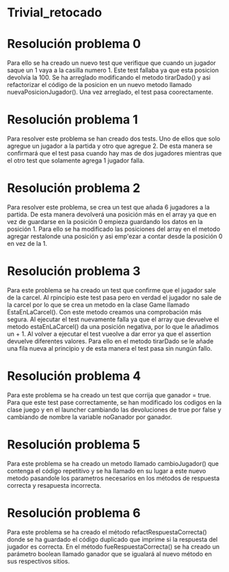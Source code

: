 # Trivial_retocado

# Resolución problema 0

Para ello se ha creado un nuevo test que verifique que cuando un jugador saque un 1 vaya a la casilla numero 1. Este test fallaba ya que esta posicion devolvía la 100. Se ha arreglado modificando el metodo tirarDado() y asi refactorizar el código de la posicion en un nuevo metodo llamado nuevaPosicionJugador(). Una vez arreglado, el test pasa coorectamente. 

# Resolución problema 1

Para resolver este problema se han creado dos tests. Uno de ellos que solo agregue un jugador a la partida y otro que agregue 2. De esta manera se confirmará que el test pasa cuando hay mas de dos jugadores mientras que el otro test que solamente agrega 1 jugador falla.

# Resolución problema 2

Para resolver este problema, se crea un test que añada 6 jugadores a la partida. De esta manera devolverá una posición más en el array ya que en vez de guardarse en la posición 0 empieza guardando los datos en la posición 1. Para ello se ha modificado las posiciones del array en el metodo agregar restalonde una posición y asi emp'ezar a contar desde la posición 0 en vez de la 1.

# Resolución problema 3

Para este problema se ha creado un test que confirme que el jugador sale de la carcel. Al rpincipio este test pasa pero en verdad el jugador no sale de la carcel por lo que se crea un metodo en la clase Game llamado EstaEnLaCarcel(). Con este metodo creamos una comprobación más segura. Al ejecutar el test nuevamente falla ya que el array que devuelve el metodo estaEnLaCarcel() da una posición negativa, por lo que le añadimos un + 1. Al volver a ejecutar el test vueolve a dar error ya que el assertion devuelve diferentes valores. Para ello en el metodo tirarDado se le añade una fila nueva al principio y de esta manera el test pasa sin nungún fallo.

# Resolución problema 4

Para este problema se ha creado un test que corrija que ganador = true. Para que este test pase correctamente, se han modificado los codigos en la clase juego y en el launcher cambiando las devoluciones de true por false y cambiando de nombre la variable noGanador por ganador.

# Resolución problema 5

Para este problema se ha creado un metodo llamado cambioJugador() que contenga el código repetitivo y se ha llamado en su lugar a este nuevo metodo pasandole los parametros necesarios en los métodos de respuesta correcta y resapuesta incorrecta.

# Resolución problema 6

Para este problema se ha creado el método refactRespuestaCorrecta() donde se ha guardado el código duplicado que imprime si la respuesta del jugador es correcta. En el método fueRespuestaCorrecta() se ha creado un parámetro boolean llamado ganador que se igualará al nuevo método en sus respectivos sitios.